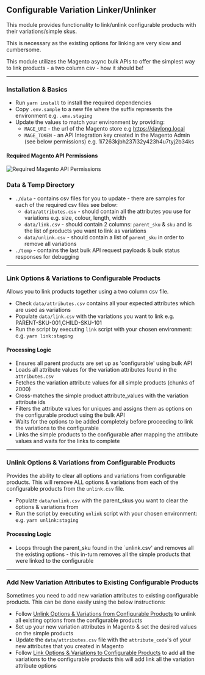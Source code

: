 ## Configurable Variation Linker/Unlinker

This module provides functionality to link/unlink configurable products with their variations/simple skus.

This is necessary as the existing options for linking are very slow and cumbersome.

This module utilizes the Magento async bulk APIs to offer the simplest way to link products - a two column csv - how it
should be!

---

### Installation & Basics

- Run `yarn install` to install the required dependencies
- Copy `.env.sample` to a new file where the suffix represents the environment e.g. `.env.staging`
- Update the values to match your environment by providing:
    - `MAGE_URI` - the url of the Magento store e.g https://daylong.local
    - `MAGE_TOKEN` - an API Integration key created in the Magento Admin (see below permissions) e.g.
      1i7263kjbh237i32y423h4u7tyj2b34ks

#### Required Magento API Permissions

![Required Magento API Permissions](https://user-images.githubusercontent.com/1761171/148114088-668f7ecd-5418-4b99-aaba-94f31b8416dd.png)

### Data & Temp Directory

- `./data` - contains csv files for you to update - there are samples for each of the required csv files see below:
    - `data/attributes.csv` - should contain all the attributes you use for variations e.g. size, colour, length, width
    - `data/link.csv` - should contain 2 columns: `parent_sku` & `sku` and is the list of products you want to link as
      variations
    - `data/unlink.csv` - should contain a list of `parent_sku` in order to remove all variations
- `./temp` - contains the last bulk API request payloads & bulk status responses for debugging

---

### Link Options & Variations to Configurable Products

Allows you to link products together using a two column csv file.

- Check `data/attributes.csv` contains all your expected attributes which are used as variations
- Populate `data/link.csv` with the variations you want to link e.g. PARENT-SKU-001,CHILD-SKU-101
- Run the script by executing `link` script with your chosen environment: e.g. `yarn link:staging`

#### Processing Logic

- Ensures all parent products are set up as 'configurable' using bulk API
- Loads all attribute values for the variation attributes found in the `attributes.csv`
- Fetches the variation attribute values for all simple products (chunks of 2000)
- Cross-matches the simple product attribute_values with the variation attribute ids
- Filters the attribute values for uniques and assigns them as options on the configurable product using the bulk API
- Waits for the options to be added completely before proceeding to link the variations to the configurable
- Links the simple products to the configurable after mapping the attribute values and waits for the links to complete

---

### Unlink Options & Variations from Configurable Products

Provides the ability to clear all options and variations from configurable products. This will remove ALL options &
variations from each of the configurable products from the `unlink.csv` file.

- Populate `data/unlink.csv` with the parent_skus you want to clear the options & variations from
- Run the script by executing `unlink` script with your chosen environment: e.g. `yarn unlink:staging`

#### Processing Logic

- Loops through the parent_sku found in the `unlink.csv' and removes all the existing options - this in-turn removes all
  the simple products that were linked to the configurable

---

### Add New Variation Attributes to Existing Configurable Products

Sometimes you need to add new variation attributes to existing configurable products. This can be done easily using the
below instructions:

- Follow [Unlink Options & Variations from Configurable Products](#unlink-options--variations-from-configurable-products)
to unlink all existing options from the configurable products
- Set up your new variation attributes in Magento & set the desired values on the simple products
- Update the `data/attributes.csv` file with the `attribute_code`'s of your new attributes that you created in Magento
- Follow [Link Options & Variations to Configurable Products](#link-options--variations-to-configurable-products)
  to add all the variations to the configurable products this will add link all the variation attribute options
